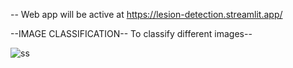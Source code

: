 -- Web app will be active at https://lesion-detection.streamlit.app/

--IMAGE CLASSIFICATION--
To classify different images--

![ss](https://user-images.githubusercontent.com/73830381/216281216-aab5df4b-c5b0-4845-a9c4-6df5730de602.png)
